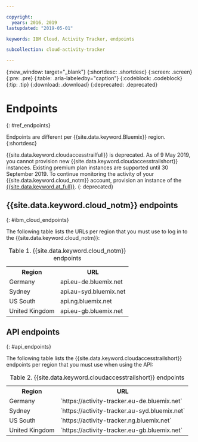 ```yaml
---

copyright:
  years: 2016, 2019
lastupdated: "2019-05-01"

keywords: IBM Cloud, Activity Tracker, endpoints

subcollection: cloud-activity-tracker

---
```


{:new_window: target="_blank"}
{:shortdesc: .shortdesc}
{:screen: .screen}
{:pre: .pre}
{:table: .aria-labeledby="caption"}
{:codeblock: .codeblock}
{:tip: .tip}
{:download: .download}
{:deprecated: .deprecated}


# Endpoints
{: #ref_endpoints}

Endpoints are different per {{site.data.keyword.Bluemix}} region.
{:shortdesc}

{{site.data.keyword.cloudaccesstrailfull}} is deprecated. As of 9 May 2019, you cannot provision new {{site.data.keyword.cloudaccesstrailshort}} instances. Existing premium plan instances are supported until 30 September 2019. To continue monitoring the activity of your {{site.data.keyword.cloud_notm}} account, provision an instance of the [{{site.data.keyword.at_full}}](/docs/services/Activity-Tracker-with-LogDNA?topic=logdnaat-getting-started#getting-started).
{: deprecated}


## {{site.data.keyword.cloud_notm}} endpoints
{: #ibm_cloud_endpoints}

The following table lists the URLs per region that you must use to log in to the {{site.data.keyword.cloud_notm}}:
	
<table>
	<caption>Table 1. {{site.data.keyword.cloud_notm}} endpoints</caption>
	<tr>
	  <th>Region</th>
	  <th>URL</th>
	</tr>
	<tr>
	  <td>Germany</td>
	  <td>api.eu-de.bluemix.net</td>
	</tr>
	<tr>
	  <td>Sydney</td>
	  <td>api.au-syd.bluemix.net</td>
	</tr>
	<tr>
	  <td>US South</td>
	  <td>api.ng.bluemix.net</td>
	</tr>
	<tr>
	  <td>United Kingdom</td>
	  <td>api.eu-gb.bluemix.net</td>
	</tr>
</table>


## API endpoints
{: #api_endpoints}

The following table lists the {{site.data.keyword.cloudaccesstrailshort}} endpoints per region that you must use when using the API:
	
<table>
	<caption>Table 2. {{site.data.keyword.cloudaccesstrailshort}} endpoints</caption>
	<tr>
	  <th>Region</th>
	  <th>URL</th>
	</tr>
	<tr>
	  <td>Germany</td>
	  <td>`https://activity-tracker.eu-de.bluemix.net`</td>
	</tr>
	<tr>
	  <td>Sydney</td>
	  <td>`https://activity-tracker.au-syd.bluemix.net`</td>
	</tr>
	<tr>
	  <td>US South</td>
	  <td>`https://activity-tracker.ng.bluemix.net`</td>
	</tr>
	<tr>
	  <td>United Kingdom</td>
	  <td>`https://activity-tracker.eu-gb.bluemix.net`</td>
	</tr>
</table>


